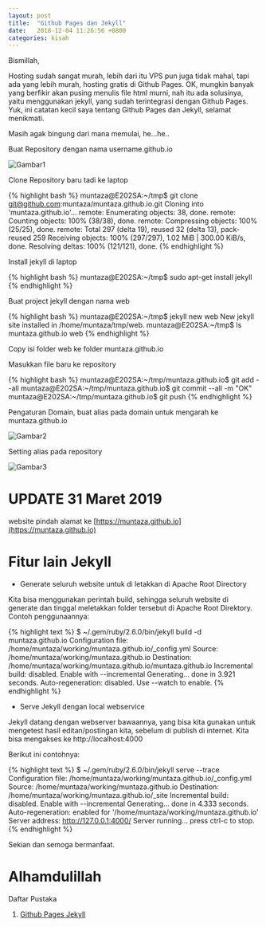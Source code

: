 ```yaml
---
layout: post
title:  "Github Pages dan Jekyll"
date:   2018-12-04 11:26:56 +0800
categories: kisah
---
```


Bismillah,

Hosting sudah sangat murah, lebih dari itu VPS pun juga tidak mahal, tapi ada yang lebih murah, hosting gratis di Github Pages. OK, mungkin banyak yang berfikir akan pusing menulis file html murni, nah itu ada solusinya, yaitu menggunakan jekyll, yang sudah terintegrasi dengan Github Pages. Yuk, ini catatan kecil saya tentang Github Pages dan Jekyll, selamat menikmati.

Masih agak bingung dari mana memulai, he...he..

Buat Repository dengan nama username.github.io

![Gambar1](/assets/github1.png)

Clone Repository baru tadi ke laptop

{% highlight bash %}
muntaza@E202SA:~/tmp$ git clone git@github.com:muntaza/muntaza.github.io.git
Cloning into 'muntaza.github.io'...
remote: Enumerating objects: 38, done.
remote: Counting objects: 100% (38/38), done.
remote: Compressing objects: 100% (25/25), done.
remote: Total 297 (delta 19), reused 32 (delta 13), pack-reused 259
Receiving objects: 100% (297/297), 1.02 MiB | 300.00 KiB/s, done.
Resolving deltas: 100% (121/121), done.
{% endhighlight %}


Install jekyll di laptop

{% highlight bash %}
muntaza@E202SA:~/tmp$ sudo apt-get install jekyll
{% endhighlight %}

Buat project jekyll dengan nama web

{% highlight bash %}
muntaza@E202SA:~/tmp$ jekyll new web
New jekyll site installed in /home/muntaza/tmp/web.
muntaza@E202SA:~/tmp$ ls
muntaza.github.io  web
{% endhighlight %}

Copy isi folder web ke folder muntaza.github.io

Masukkan file baru ke repository

{% highlight bash %}
muntaza@E202SA:~/tmp/muntaza.github.io$ git add --all
muntaza@E202SA:~/tmp/muntaza.github.io$ git commit --all -m "OK"
muntaza@E202SA:~/tmp/muntaza.github.io$ git push
{% endhighlight %}

Pengaturan Domain, buat alias pada domain untuk mengarah ke muntaza.github.io

![Gambar2](/assets/domain1.png)

Setting alias pada repository

![Gambar3](/assets/github2.png)

# UPDATE 31 Maret 2019
website pindah alamat ke [https://muntaza.github.io](https://muntaza.github.io)

# Fitur lain Jekyll

- Generate seluruh website untuk di letakkan di Apache Root Directory

Kita bisa menggunakan perintah build, sehingga seluruh website
di generate dan tinggal meletakkan folder tersebut di Apache Root Direktory.
Contoh penggunaannya:

{% highlight text %}
$ ~/.gem/ruby/2.6.0/bin/jekyll build -d muntaza.github.io
Configuration file: /home/muntaza/working/muntaza.github.io/_config.yml
            Source: /home/muntaza/working/muntaza.github.io
       Destination: /home/muntaza/working/muntaza.github.io/muntaza.github.io
 Incremental build: disabled. Enable with --incremental
      Generating... 
                    done in 3.921 seconds.
 Auto-regeneration: disabled. Use --watch to enable.
{% endhighlight %}

- Serve Jekyll dengan local webservice

Jekyll datang dengan webserver bawaannya, yang bisa kita gunakan 
untuk mengetest hasil editan/postingan kita, sebelum di publish
di internet. Kita bisa mengakses ke http://localhost:4000

Berikut ini contohnya:

{% highlight text %}
$ ~/.gem/ruby/2.6.0/bin/jekyll serve --trace
Configuration file: /home/muntaza/working/muntaza.github.io/_config.yml
            Source: /home/muntaza/working/muntaza.github.io
       Destination: /home/muntaza/working/muntaza.github.io/_site
 Incremental build: disabled. Enable with --incremental
      Generating... 
                    done in 4.333 seconds.
 Auto-regeneration: enabled for '/home/muntaza/working/muntaza.github.io'
    Server address: http://127.0.0.1:4000/
  Server running... press ctrl-c to stop.
{% endhighlight %}

Sekian dan semoga bermanfaat.

# Alhamdulillah


Daftar Pustaka

1. [Github Pages Jekyll](https://www.google.com/search?q=github+pages+jekyll)
